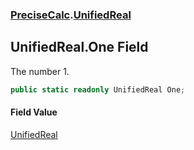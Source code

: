 ### [PreciseCalc](PreciseCalc.md 'PreciseCalc').[UnifiedReal](PreciseCalc.UnifiedReal.md 'PreciseCalc.UnifiedReal')

## UnifiedReal.One Field

The number 1.

```csharp
public static readonly UnifiedReal One;
```

#### Field Value
[UnifiedReal](PreciseCalc.UnifiedReal.md 'PreciseCalc.UnifiedReal')